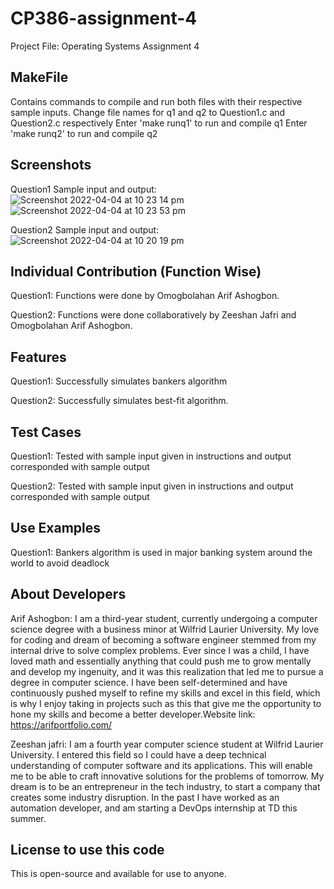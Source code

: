 # CP386-assignment-4

Project File: Operating Systems Assignment 4

MakeFile
----------------------------------------------------------------------------
Contains commands to compile and run both files with their respective sample
inputs.
Change file names for q1 and q2 to Question1.c and Question2.c respectively
Enter 'make runq1' to run and compile q1
Enter 'make runq2' to run and compile q2

Screenshots
----------------------------------------------------------------------------
Question1 Sample input and output:
![Screenshot 2022-04-04 at 10 23 14 pm](https://user-images.githubusercontent.com/64379193/161666620-95843f1a-ad9f-49d7-a97f-740a7aa06f91.png)
![Screenshot 2022-04-04 at 10 23 53 pm](https://user-images.githubusercontent.com/64379193/161666681-ba268ced-b73c-446d-a4f3-d7b3f4db1559.png)

Question2 Sample input and output: 
![Screenshot 2022-04-04 at 10 20 19 pm](https://user-images.githubusercontent.com/64379193/161666357-e1ecdf51-d477-46bf-85c3-8e9b99a13587.png)

Individual Contribution (Function Wise)
----------------------------------------------------------------------------
Question1: Functions were done by Omogbolahan Arif Ashogbon.

Question2: Functions were done collaboratively by Zeeshan Jafri and Omogbolahan Arif Ashogbon.

Features
----------------------------------------------------------------------------
Question1: Successfully simulates bankers algorithm

Question2: Successfully simulates best-fit algorithm.

Test Cases 
----------------------------------------------------------------------------
Question1: Tested with sample input given in instructions and output corresponded
with sample output

Question2: Tested with sample input given in instructions and output corresponded
with sample output

Use Examples
----------------------------------------------------------------------------
Question1: Bankers algorithm is used in major banking system around the world 
to avoid deadlock

About Developers
----------------------------------------------------------------------------
Arif Ashogbon: I am a third-year student, currently undergoing a computer science
degree with a business minor at Wilfrid Laurier University. My love for coding and
dream of becoming a software engineer stemmed from my internal drive to solve complex
problems. Ever since I was a child, I have loved math and essentially anything that
could push me to grow mentally and develop my ingenuity, and it was this realization 
that led me to pursue a degree in computer science. I have been self-determined and 
have continuously pushed myself to refine my skills and excel in this field, which
is why I enjoy taking in projects such as this that give me the opportunity to hone
my skills and become a better developer.Website link: https://arifportfolio.com/

Zeeshan jafri: I am a fourth year computer science student at Wilfrid Laurier University. 
I entered this field so I could have a deep technical understanding of computer software
and its applications. This will enable me to be able to craft innovative solutions for the 
problems of tomorrow. My dream is to be an entrepreneur in the tech industry, to start a 
company that creates some industry disruption. In the past I have worked as an automation 
developer, and am starting a DevOps internship at TD this summer. 

License to use this code
----------------------------------------------------------------------------
This is open-source and available for use to anyone.


